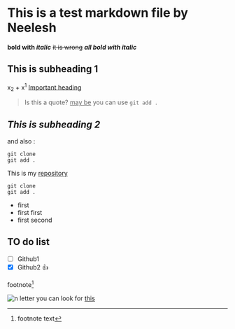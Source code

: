 # This is a test markdown file by Neelesh
<a name="heading-1"></a>
**bold with _italic_**
~~it is wrong~~
***all bold with italic***
## This is subheading 1
x<sub>2</sub> + x<sup>1</sup>
<ins>Important heading</ins>
> Is this a quote? <ins>may be</ins>
you can use `git add .`
 ## _This is subheading 2_
and also : 
```
git clone
git add .
```
This is my [repository](https://github.com/itsneeleshsingh/pwn.college_neelesh)
```
git clone
git add .
```
- first
 - first first
 - first second

 ## TO do list
 - [ ] Github1
 - [X] Github2
:+1:

footnote[^1]
[^1]:footnote text





![n letter](https://images.apollo247.in/momandbaby/Adobe_Stock_142700601_7cc8d5529a/Adobe_Stock_142700601_7cc8d5529a.jpeg)
you can look for [this](#heading-1)
